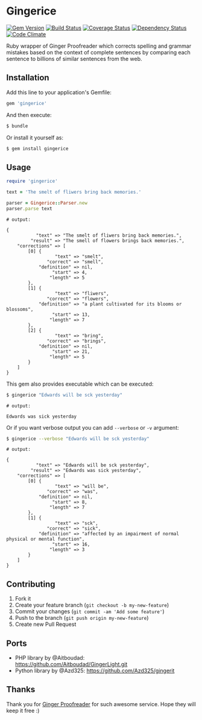 # Gingerice

[![Gem Version](https://badge.fury.io/rb/gingerice.png)](http://badge.fury.io/rb/gingerice)
[![Build Status](https://travis-ci.org/subosito/gingerice.png)](https://travis-ci.org/subosito/gingerice)
[![Coverage Status](https://coveralls.io/repos/subosito/gingerice/badge.png)](https://coveralls.io/r/subosito/gingerice)
[![Dependency Status](https://gemnasium.com/subosito/gingerice.png)](https://gemnasium.com/subosito/gingerice)
[![Code Climate](https://codeclimate.com/github/subosito/gingerice.png)](https://codeclimate.com/github/subosito/gingerice)

Ruby wrapper of Ginger Proofreader which corrects spelling and grammar mistakes based on the context of complete sentences by comparing each sentence to billions of similar sentences from the web.

## Installation

Add this line to your application's Gemfile:

```ruby
gem 'gingerice'
```

And then execute:

```bash
$ bundle
```

Or install it yourself as:

```bash
$ gem install gingerice
```

## Usage

```ruby
require 'gingerice'

text = 'The smelt of fliwers bring back memories.'

parser = Gingerice::Parser.new
parser.parse text
```

```
# output:

{
           "text" => "The smelt of fliwers bring back memories.",
         "result" => "The smell of flowers brings back memories.",
    "corrections" => [
        [0] {
                  "text" => "smelt",
               "correct" => "smell",
            "definition" => nil,
                 "start" => 4,
                "length" => 5
        },
        [1] {
                  "text" => "fliwers",
               "correct" => "flowers",
            "definition" => "a plant cultivated for its blooms or blossoms",
                 "start" => 13,
                "length" => 7
        },
        [2] {
                  "text" => "bring",
               "correct" => "brings",
            "definition" => nil,
                 "start" => 21,
                "length" => 5
        }
    ]
}
```

This gem also provides executable which can be executed:

```bash
$ gingerice "Edwards will be sck yesterday"
```

```
# output:

Edwards was sick yesterday
```

Or if you want verbose output you can add `--verbose` or `-v` argument:

```bash
$ gingerice --verbose "Edwards will be sck yesterday"
```

```
# output:

{
           "text" => "Edwards will be sck yesterday",
         "result" => "Edwards was sick yesterday",
    "corrections" => [
        [0] {
                  "text" => "will be",
               "correct" => "was",
            "definition" => nil,
                 "start" => 8,
                "length" => 7
        },
        [1] {
                  "text" => "sck",
               "correct" => "sick",
            "definition" => "affected by an impairment of normal physical or mental function",
                 "start" => 16,
                "length" => 3
        }
    ]
}
```

## Contributing

1. Fork it
2. Create your feature branch (`git checkout -b my-new-feature`)
3. Commit your changes (`git commit -am 'Add some feature'`)
4. Push to the branch (`git push origin my-new-feature`)
5. Create new Pull Request

## Ports

- PHP library by @Aitboudad: https://github.com/Aitboudad/GingerLight.git
- Python library by @Azd325: https://github.com/Azd325/gingerit

## Thanks

Thank you for [Ginger Proofreader](http://www.gingersoftware.com/) for such awesome service. Hope they will keep it free :)

